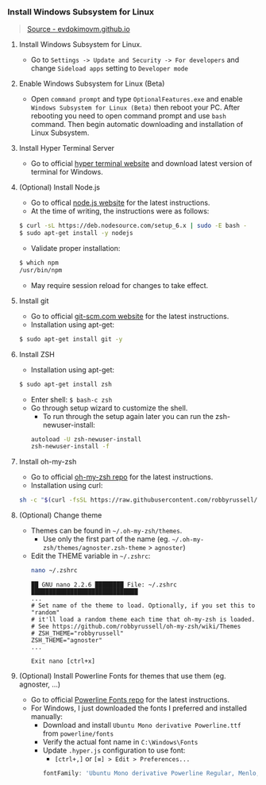 ### Install Windows Subsystem for Linux

> [Source - evdokimovm.github.io](https://evdokimovm.github.io/windows/zsh/shell/syntax/highlighting/ohmyzsh/hyper/terminal/2017/02/24/how-to-install-zsh-and-oh-my-zsh-on-windows-10.html)

1. Install Windows Subsystem for Linux.
    * Go to `Settings -> Update and Security -> For developers` and change `Sideload apps` setting to `Developer mode`

2. Enable Windows Subsystem for Linux (Beta)
    * Open `command prompt` and type `OptionalFeatures.exe` and enable `Windows Subsystem for Linux (Beta)` then reboot your PC. After rebooting you need to open command prompt and use `bash` command. Then begin automatic downloading and installation of Linux Subsystem.

3. Install Hyper Terminal Server
    * Go to official [hyper terminal website](https://hyper.is/) and download latest version of terminal for Windows.

4. (Optional) Install Node.js
    * Go to offical [node.js website](https://nodejs.org/en/download/package-manager/#debian-and-ubuntu-based-linux-distributions) for the latest instructions.
    * At the time of writing, the instructions were as follows:
    ```sh
    $ curl -sL https://deb.nodesource.com/setup_6.x | sudo -E bash -
    $ sudo apt-get install -y nodejs
    ```
    * Validate proper installation:
    ```sh
    $ which npm
    /usr/bin/npm
    ```
    * May require session reload for changes to take effect.

5. Install git
    * Go to official [git-scm.com website](https://git-scm.com/book/id/v2/Getting-Started-Installing-Git) for the latest instructions.
    * Installation using apt-get:
    ```sh
    $ sudo apt-get install git -y
    ```

6. Install ZSH
    * Installation using apt-get:
    ```sh
    $ sudo apt-get install zsh
    ```
    * Enter shell: `$ bash-c zsh`
    * Go through setup wizard to customize the shell.
        * To run through the setup again later you can run the zsh-newuser-install:
        ```sh
        autoload -U zsh-newuser-install
        zsh-newuser-install -f
        ```

7. Install oh-my-zsh
    * Go to official [oh-my-zsh repo](https://github.com/robbyrussell/oh-my-zsh) for the latest instructions.
    * Installation using curl:
    ```sh
    sh -c "$(curl -fsSL https://raw.githubusercontent.com/robbyrussell/oh-my-zsh/master/tools/install.sh)"
    ```

8. (Optional) Change theme
    * Themes can be found in `~/.oh-my-zsh/themes`.
        * Use only the first part of the name (eg. `~/.oh-my-zsh/themes/agnoster.zsh-theme` > `agnoster`)
    * Edit the THEME variable in `~/.zshrc`:
        ```zsh
        nano ~/.zshrc
        ```
        ```
        ██ GNU nano 2.2.6 ████████ File: ~/.zshrc ██████████████████████████████
        ...
        # Set name of the theme to load. Optionally, if you set this to "random"
        # it'll load a random theme each time that oh-my-zsh is loaded.
        # See https://github.com/robbyrussell/oh-my-zsh/wiki/Themes
        # ZSH_THEME="robbyrussell"
        ZSH_THEME="agnoster"
        ...
        ```
        ```
        Exit nano [ctrl+x]
        ```

9. (Optional) Install Powerline Fonts for themes that use them (eg. agnoster, ...)
    * Go to official [Powerline Fonts repo](https://github.com/powerline/fonts) for the latest instructions.
    * For Windows, I just downloaded the fonts I preferred and installed manually:
        * Download and install `Ubuntu Mono derivative Powerline.ttf` from `powerline/fonts`
        * Verify the actual font name in `C:\Windows\Fonts`
        * Update `.hyper.js` configuration to use font:
            * `[ctrl+,]` or `[≡] > Edit > Preferences...`
            ```js
            fontFamily: 'Ubuntu Mono derivative Powerline Regular, Menlo, [...]`
            ```